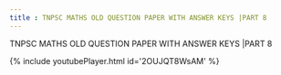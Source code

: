 ```yaml
---
title : TNPSC MATHS OLD QUESTION PAPER WITH ANSWER KEYS |PART 8
---
```


TNPSC MATHS OLD QUESTION PAPER WITH ANSWER KEYS |PART 8



{% include youtubePlayer.html id='2OUJQT8WsAM' %}
